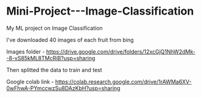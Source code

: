 # Mini-Project---Image-Classification
My ML project on Image Classification

I've downloaded 40 images of each fruit from bing


Images folder - https://drive.google.com/drive/folders/12xcGjQ1NhW2dMk--8-vS85kML8TMcRiB?usp=sharing


Then splitted the data to train and test


Google colab link - https://colab.research.google.com/drive/1rAWMa6XV-0wFhwA-PYmccwzSu8DAzKbH?usp=sharing
